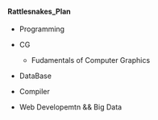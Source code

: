 #### Rattlesnakes_Plan

* Programming

* CG 
   * Fudamentals of Computer Graphics


* DataBase



* Compiler

* Web Developemtn && Big Data
